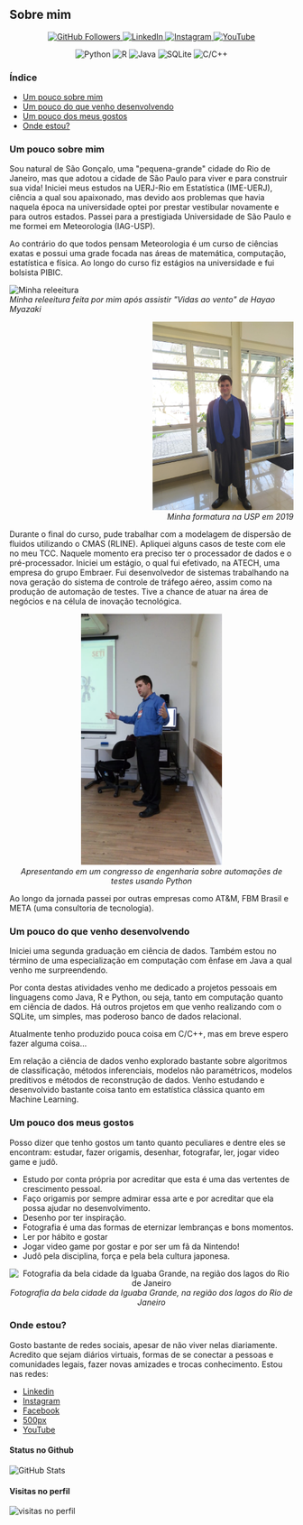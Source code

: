 ## Sobre mim

<p align="center">
  <a href="https://github.com/paulopimenta6">
    <img src="https://img.shields.io/github/followers/paulopimenta6?label=GitHub&style=social" alt="GitHub Followers">
  </a>
  <a href="https://www.linkedin.com/in/paulo-henrique-pimenta/">
    <img src="https://img.shields.io/badge/LinkedIn-blue?logo=linkedin&style=flat&link=https://www.linkedin.com/in/paulo-henrique-pimenta/" alt="LinkedIn">
  </a>
  <a href="https://www.instagram.com/paulopimenta6/">
    <img src="https://img.shields.io/badge/Instagram-E4405F?logo=instagram&logoColor=white&style=flat" alt="Instagram">
  </a>
  <a href="https://www.youtube.com/@paulopi997">
    <img src="https://img.shields.io/badge/YouTube-FF0000?logo=youtube&logoColor=white" alt="YouTube">
  </a>
</p>

<p align="center">
  <img src="https://img.shields.io/badge/Python-3776AB?logo=python&logoColor=white" alt="Python">
  <img src="https://img.shields.io/badge/R-276DC3?logo=r&logoColor=white" alt="R">
  <img src="https://img.shields.io/badge/Java-007396?logo=java&logoColor=white" alt="Java">
  <img src="https://img.shields.io/badge/SQLite-003B57?logo=sqlite&logoColor=white" alt="SQLite">
  <img src="https://img.shields.io/badge/C/C++-00599C?logo=c%2B%2B&logoColor=white" alt="C/C++">
</p>

### Índice

- [Um pouco sobre mim](#Um-pouco-sobre-mim)
- [Um pouco do que venho desenvolvendo](#Um-pouco-do-que-venho-desenvolvendo)
- [Um pouco dos meus gostos](#Um-pouco-dos-meus-gostos)
- [Onde estou?](#Onde-estou)

### Um pouco sobre mim

Sou natural de São Gonçalo, uma "pequena-grande" cidade do Rio de Janeiro, mas que adotou a cidade de São Paulo para viver e para construir sua vida! Iniciei meus estudos na UERJ-Rio em Estatística (IME-UERJ), ciência a qual sou apaixonado, mas devido aos problemas que havia naquela época na universidade optei por prestar vestibular novamente e para outros estados. Passei para a prestigiada Universidade de São Paulo e me formei em Meteorologia (IAG-USP).

Ao contrário do que todos pensam Meteorologia é um curso de ciências exatas e possui uma grade focada nas áreas de matemática, computação, estatística e física. Ao longo do curso fiz estágios na universidade e fui bolsista PIBIC.

<p align="left">
  <img src="./aboutme/aluno_1.png" alt="Minha releeitura" width="250">
  <br>
  <em>Minha releeitura feita por mim após assistir "Vidas ao vento" de Hayao Myazaki</em>
</p>

<p align="right">
  <img src="./aboutme/IMG_20190816_134532.jpg" alt="Minha formatura" width="250">
  <br>
  <em>Minha formatura na USP em 2019</em>
</p>

Durante o final do curso, pude trabalhar com a modelagem de dispersão de fluidos utilizando o CMAS (RLINE). Apliquei alguns casos de teste com ele no meu TCC. Naquele momento era preciso ter o processador de dados e o pré-processador. Iniciei um estágio, o qual fui efetivado, na ATECH, uma empresa do grupo Embraer. Fui desenvolvedor de sistemas trabalhando na nova geração do sistema de controle de tráfego aéreo, assim como na produção de automação de testes. Tive a chance de atuar na área de negócios e na célula de inovação tecnológica.

<p align="center">
  <img src="./aboutme/IMG-20180522-WA0002.jpg" alt="Apresentado os resultados das automações em um congresso" width="250">
  <br>
  <em>Apresentando em um congresso de engenharia sobre automações de testes usando Python</em>
</p>

Ao longo da jornada passei por outras empresas como AT&M, FBM Brasil e META (uma consultoria de tecnologia). 

### Um pouco do que venho desenvolvendo

 Iniciei uma segunda graduação em ciência de dados. Também estou no término de uma especialização em computação com ênfase em Java a qual venho me surpreendendo.

Por conta destas atividades venho me dedicado a projetos pessoais em linguagens como Java, R e Python, ou seja, tanto em computação quanto em ciência de dados. Há outros projetos em que venho realizando com o SQLite, um simples, mas poderoso banco de dados relacional.

Atualmente tenho produzido pouca coisa em C/C++, mas em breve espero fazer alguma coisa...

Em relação a ciência de dados venho explorado bastante sobre algoritmos de classificação, métodos inferenciais, modelos não paramétricos, modelos preditivos e métodos de reconstrução de dados. Venho estudando e desenvolvido bastante coisa tanto em estatística clássica quanto em Machine Learning.

### Um pouco dos meus gostos

Posso dizer que tenho gostos um tanto quanto peculiares e dentre eles se encontram: estudar, fazer origamis, desenhar, fotografar, ler, jogar video game e judô.

- Estudo por conta própria por acreditar que esta é uma das vertentes de crescimento pessoal.
- Faço origamis por sempre admirar essa arte e por acreditar que ela possa ajudar no desenvolvimento. 
- Desenho por ter inspiração.
- Fotografia é uma das formas de eternizar lembranças e bons momentos.
- Ler por hábito e gostar
- Jogar video game por gostar e por ser um fã da Nintendo!
- Judô pela disciplina, força e pela bela cultura japonesa.

<p align="center">
  <img src="./aboutme/IMG_20250216_113537.jpg" alt="Fotografia da bela cidade da Iguaba Grande, na região dos lagos do Rio de Janeiro" width="250">
  <br>
  <em>Fotografia da bela cidade da Iguaba Grande, na região dos lagos do Rio de Janeiro</em>
</p>

### Onde estou?

Gosto bastante de redes sociais, apesar de não viver nelas diariamente. Acredito que sejam diários virtuais, formas de se conectar a pessoas e comunidades legais, fazer novas amizades e trocas conhecimento. Estou nas redes:

- [Linkedin](https://www.linkedin.com/in/paulo-henrique-pimenta/)
- [Instagram](https://www.instagram.com/paulopimenta6/)
- [Facebook](https://web.facebook.com/paulo.h.pimenta/)
- [500px](https://500px.com/p/paulopimenta6?view=photos)
- [YouTube](https://www.youtube.com/@paulopi997)

#### Status no Github

<img src="https://github-readme-stats.vercel.app/api?username=paulopimenta6&show_icons=true&theme=default" alt="GitHub Stats">

#### Visitas no perfil

<img src="https://komarev.com/ghpvc/?username=paulopimenta6&style=flat-square&color=blue" alt="visitas no perfil"/>
